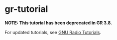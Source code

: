 gr-tutorial
===========

**NOTE: This tutorial has been deprecated in GR 3.8.**

For updated tutorials, see [GNU Radio Tutorials](https://wiki.gnuradio.org/index.php/Tutorials).
